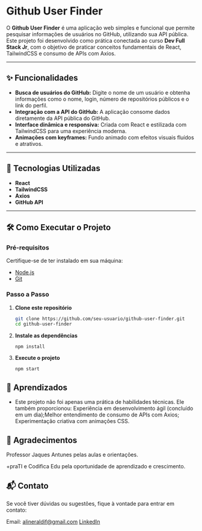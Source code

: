 # Github User Finder  

O **Github User Finder** é uma aplicação web simples e funcional que permite pesquisar informações de usuários no GitHub, utilizando sua API pública. Este projeto foi desenvolvido como prática conectada ao curso **Dev Full Stack Jr**, com o objetivo de praticar conceitos fundamentais de React, TailwindCSS e consumo de APIs com Axios.

---

## ✨ Funcionalidades  

- **Busca de usuários do GitHub:** Digite o nome de um usuário e obtenha informações como o nome, login, número de repositórios públicos e o link do perfil.  
- **Integração com a API do GitHub:** A aplicação consome dados diretamente da API pública do GitHub.  
- **Interface dinâmica e responsiva:** Criada com React e estilizada com TailwindCSS para uma experiência moderna.  
- **Animações com keyframes:** Fundo animado com efeitos visuais fluídos e atrativos.  

---

## 🚀 Tecnologias Utilizadas  

- **React**  
- **TailwindCSS**  
- **Axios**  
- **GitHub API**  

---

## 🛠️ Como Executar o Projeto  

### Pré-requisitos  
Certifique-se de ter instalado em sua máquina:  
- [Node.js](https://nodejs.org/)  
- [Git](https://git-scm.com/)  

### Passo a Passo  

1. **Clone este repositório**  
   ```bash
   git clone https://github.com/seu-usuario/github-user-finder.git
   cd github-user-finder


2. **Instale as dependências**  
   ```
   npm install

3. **Execute o projeto**  
   ```
   npm start

## 📌 Aprendizados

- Este projeto não foi apenas uma prática de habilidades técnicas. Ele também proporcionou: Experiência em desenvolvimento ágil (concluído em um dia);Melhor entendimento de consumo de APIs com Axios; Experimentação criativa com animações CSS.

## 🤝 Agradecimentos

Professor Jaques Antunes pelas aulas e orientações.

+praTI e Codifica Edu pela oportunidade de aprendizado e crescimento.

## 📬 Contato
Se você tiver dúvidas ou sugestões, fique à vontade para entrar em contato:

Email: alineraldif@gmail.com
[LinkedIn](https://www.linkedin.com/in/aline-raldi/)